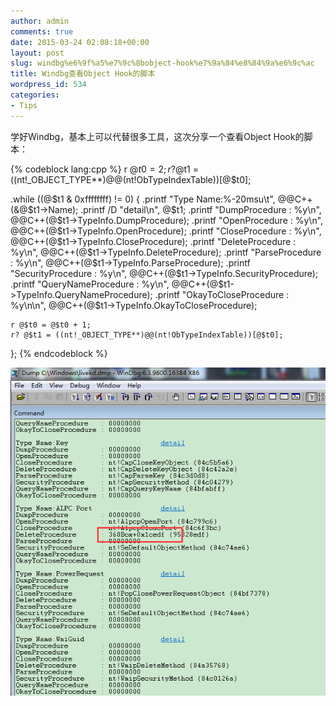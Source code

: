 ```yaml
---
author: admin
comments: true
date: 2015-03-24 02:08:18+00:00
layout: post
slug: windbg%e6%9f%a5%e7%9c%8bobject-hook%e7%9a%84%e8%84%9a%e6%9c%ac
title: Windbg查看Object Hook的脚本
wordpress_id: 534
categories:
- Tips
---
```


学好Windbg，基本上可以代替很多工具，这次分享一个查看Object Hook的脚本：

{% codeblock lang:cpp %}
r @$t0 = 2;
r? @$t1 = ((nt!_OBJECT_TYPE**)@@(nt!ObTypeIndexTable))[@$t0];

.while ((@$t1 & 0xffffffff) != 0) {
	.printf "Type Name:%-20msu\t", @@C++(&@$t1->Name);
	.printf /D "detail\n", @$t1;
	.printf "DumpProcedure        : %y\n", @@C++(@$t1->TypeInfo.DumpProcedure);
	.printf "OpenProcedure        : %y\n", @@C++(@$t1->TypeInfo.OpenProcedure);
	.printf "CloseProcedure       : %y\n", @@C++(@$t1->TypeInfo.CloseProcedure);
	.printf "DeleteProcedure      : %y\n", @@C++(@$t1->TypeInfo.DeleteProcedure);
	.printf "ParseProcedure       : %y\n", @@C++(@$t1->TypeInfo.ParseProcedure);
	.printf "SecurityProcedure    : %y\n", @@C++(@$t1->TypeInfo.SecurityProcedure);
	.printf "QueryNameProcedure   : %y\n", @@C++(@$t1->TypeInfo.QueryNameProcedure);
	.printf "OkayToCloseProcedure : %y\n\n", @@C++(@$t1->TypeInfo.OkayToCloseProcedure);
	
	r @$t0 = @$t0 + 1;
	r? @$t1 = ((nt!_OBJECT_TYPE**)@@(nt!ObTypeIndexTable))[@$t0];
};
 {% endcodeblock %}

[![20150324095806](/uploads/2015/03/20150324095806.png)](/uploads/2015/03/20150324095806.png)

